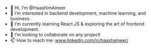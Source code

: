 - 👋 Hi, I’m @HaashimAmeer
- 👀 I’m interested in backend development, machine learning, and business. 
- 🌱 I’m currently learning React.JS & exploring the art of frontend development. 
- 💞️ I’m looking to collaborate on any project!
- 📫 How to reach me: www.linkedin.com/in/haashameer/

<!---
HaashimAmeer/HaashimAmeer is a ✨ special ✨ repository because its `README.md` (this file) appears on your GitHub profile.
You can click the Preview link to take a look at your changes.
--->
